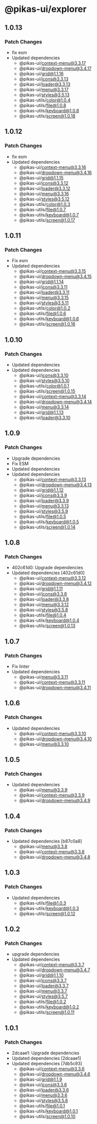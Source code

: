 # @pikas-ui/explorer

## 1.0.13

### Patch Changes

- fix esm
- Updated dependencies
  - @pikas-ui/context-menu@3.3.17
  - @pikas-ui/dropdown-menu@3.4.17
  - @pikas-ui/grid@1.1.16
  - @pikas-ui/icons@3.3.13
  - @pikas-ui/loader@3.3.13
  - @pikas-ui/menu@3.3.17
  - @pikas-ui/styles@3.5.13
  - @pikas-utils/color@1.0.4
  - @pikas-utils/file@1.0.8
  - @pikas-utils/keyboard@1.0.8
  - @pikas-utils/screen@1.0.18

## 1.0.12

### Patch Changes

- fix esm
- Updated dependencies
  - @pikas-ui/context-menu@3.3.16
  - @pikas-ui/dropdown-menu@3.4.16
  - @pikas-ui/grid@1.1.15
  - @pikas-ui/icons@3.3.12
  - @pikas-ui/loader@3.3.12
  - @pikas-ui/menu@3.3.16
  - @pikas-ui/styles@3.5.12
  - @pikas-utils/color@1.0.3
  - @pikas-utils/file@1.0.7
  - @pikas-utils/keyboard@1.0.7
  - @pikas-utils/screen@1.0.17

## 1.0.11

### Patch Changes

- Fix esm
- Updated dependencies
  - @pikas-ui/context-menu@3.3.15
  - @pikas-ui/dropdown-menu@3.4.15
  - @pikas-ui/grid@1.1.14
  - @pikas-ui/icons@3.3.11
  - @pikas-ui/loader@3.3.11
  - @pikas-ui/menu@3.3.15
  - @pikas-ui/styles@3.5.11
  - @pikas-utils/color@1.0.2
  - @pikas-utils/file@1.0.6
  - @pikas-utils/keyboard@1.0.6
  - @pikas-utils/screen@1.0.16

## 1.0.10

### Patch Changes

- Updated dependencies
- Updated dependencies
  - @pikas-ui/icons@3.3.10
  - @pikas-ui/styles@3.5.10
  - @pikas-utils/color@1.0.1
  - @pikas-utils/screen@1.0.15
  - @pikas-ui/context-menu@3.3.14
  - @pikas-ui/dropdown-menu@3.4.14
  - @pikas-ui/menu@3.3.14
  - @pikas-ui/grid@1.1.13
  - @pikas-ui/loader@3.3.10

## 1.0.9

### Patch Changes

- Upgrade dependencies
- Fix ESM
- Updated dependencies
- Updated dependencies
  - @pikas-ui/context-menu@3.3.13
  - @pikas-ui/dropdown-menu@3.4.13
  - @pikas-ui/grid@1.1.12
  - @pikas-ui/icons@3.3.9
  - @pikas-ui/loader@3.3.9
  - @pikas-ui/menu@3.3.13
  - @pikas-ui/styles@3.5.9
  - @pikas-utils/file@1.0.5
  - @pikas-utils/keyboard@1.0.5
  - @pikas-utils/screen@1.0.14

## 1.0.8

### Patch Changes

- 402c61d0: Upgrade dependencies
- Updated dependencies [402c61d0]
  - @pikas-ui/context-menu@3.3.12
  - @pikas-ui/dropdown-menu@3.4.12
  - @pikas-ui/grid@1.1.11
  - @pikas-ui/icons@3.3.8
  - @pikas-ui/loader@3.3.8
  - @pikas-ui/menu@3.3.12
  - @pikas-ui/styles@3.5.8
  - @pikas-utils/file@1.0.4
  - @pikas-utils/keyboard@1.0.4
  - @pikas-utils/screen@1.0.13

## 1.0.7

### Patch Changes

- Fix linter
- Updated dependencies
  - @pikas-ui/menu@3.3.11
  - @pikas-ui/context-menu@3.3.11
  - @pikas-ui/dropdown-menu@3.4.11

## 1.0.6

### Patch Changes

- Updated dependencies
  - @pikas-ui/context-menu@3.3.10
  - @pikas-ui/dropdown-menu@3.4.10
  - @pikas-ui/menu@3.3.10

## 1.0.5

### Patch Changes

- Updated dependencies
  - @pikas-ui/menu@3.3.9
  - @pikas-ui/context-menu@3.3.9
  - @pikas-ui/dropdown-menu@3.4.9

## 1.0.4

### Patch Changes

- Updated dependencies [b87c0a8]
  - @pikas-ui/menu@3.3.8
  - @pikas-ui/context-menu@3.3.8
  - @pikas-ui/dropdown-menu@3.4.8

## 1.0.3

### Patch Changes

- Updated dependencies
  - @pikas-utils/file@1.0.3
  - @pikas-utils/keyboard@1.0.3
  - @pikas-utils/screen@1.0.12

## 1.0.2

### Patch Changes

- upgrade dependencies
- Updated dependencies
  - @pikas-ui/context-menu@3.3.7
  - @pikas-ui/dropdown-menu@3.4.7
  - @pikas-ui/grid@1.1.10
  - @pikas-ui/icons@3.3.7
  - @pikas-ui/loader@3.3.7
  - @pikas-ui/menu@3.3.7
  - @pikas-ui/styles@3.5.7
  - @pikas-utils/file@1.0.2
  - @pikas-utils/keyboard@1.0.2
  - @pikas-utils/screen@1.0.11

## 1.0.1

### Patch Changes

- 2dcaae1: Upgrade dependencies
- Updated dependencies [2dcaae1]
- Updated dependencies [7db5c93]
  - @pikas-ui/context-menu@3.3.6
  - @pikas-ui/dropdown-menu@3.4.6
  - @pikas-ui/grid@1.1.9
  - @pikas-ui/icons@3.3.6
  - @pikas-ui/loader@3.3.6
  - @pikas-ui/menu@3.3.6
  - @pikas-ui/styles@3.5.6
  - @pikas-utils/file@1.0.1
  - @pikas-utils/keyboard@1.0.1
  - @pikas-utils/screen@1.0.10
